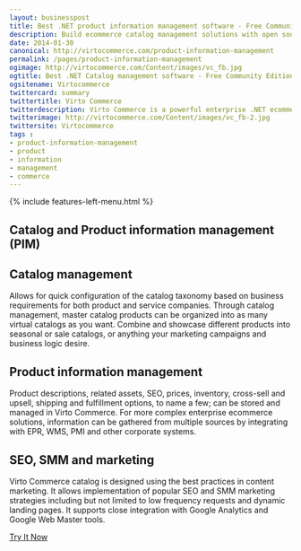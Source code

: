 ```yaml
---
layout: businesspost
title: Best .NET product information management software - Free Community Edition
description: Build ecommerce catalog management solutions with open source enterprise .net ecommerce platform.
date: 2014-01-30
canonical: http://virtocommerce.com/product-information-management
permalink: /pages/product-information-management
ogimage: http://virtocommerce.com/Content/images/vc_fb.jpg
ogtitle: Best .NET Catalog management software - Free Community Edition
ogsitename: Virtocommerce
twittercard: summary
twittertitle: Virto Commerce
twitterdescription: Virto Commerce is a powerful enterprise .NET ecommerce platform for creating flexible Catalog management solutions. Try it free with Free Community License
twitterimage: http://virtocommerce.com/Content/images/vc_fb-2.jpg
twittersite: Virtocommerce
tags : 
- product-information-management
- product
- information
- management
- commerce
---
```


<article role="main" class="main">
	<div class="business-features clearfix __responsive">
		{% include features-left-menu.html %}
		<div class="business-cnt">
			<div class="head __cnt">
				<h1 class="title">Catalog and Product information management (PIM)</h1>
			</div>
			<h2 class="sub-title">Catalog management</h2>
			<p class="text">Allows for quick configuration of the catalog taxonomy based on business requirements for both product and service companies. Through catalog management, master catalog products can be organized into as many virtual catalogs as you want. Combine and showcase different products into seasonal or sale catalogs, or anything your marketing campaigns and business logic desire.</p>
			<h2 class="sub-title">Product information management</h2>
			<p class="text">Product descriptions, related assets, SEO, prices, inventory, cross-sell and upsell, shipping and fulfillment options, to name a few; can be stored and managed in Virto Commerce. For more complex enterprise ecommerce solutions, information can be gathered from multiple sources by integrating with EPR, WMS, PMI and other corporate systems.</p>
			<h2 class="sub-title">SEO, SMM and marketing</h2>
			<p class="text">Virto Commerce catalog is designed using the best practices in content marketing. It allows implementation of popular SEO and SMM marketing strategies including but not limited to low frequency requests and dynamic landing pages. It supports close integration with Google Analytics and Google Web Master tools.</p>
			<div class="buttons columns">
				<div class="column">
					<a class="button fill" href="/try-now">Try It Now</a>
				</div>
			</div>
		</div>
	</div>
</article>
